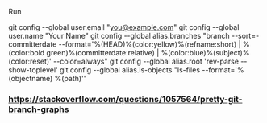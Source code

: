 Run

  git config --global user.email "you@example.com"
  git config --global user.name "Your Name"
  git config --global alias.branches "branch --sort=-committerdate --format='%(HEAD)%(color:yellow)%(refname:short) | %(color:bold green)%(committerdate:relative) | %(color:blue)%(subject)%(color:reset)' --color=always"
  git config --global alias.root 'rev-parse --show-toplevel'
  git config --global alias.ls-objects "ls-files --format='%(objectname) %(path)'"

### https://stackoverflow.com/questions/1057564/pretty-git-branch-graphs
